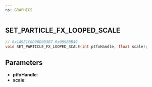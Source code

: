 ```yaml
---
ns: GRAPHICS
---
```

## SET_PARTICLE_FX_LOOPED_SCALE

```c
// 0x1A9E1C0D98D093B7 0x099B8B49
void SET_PARTICLE_FX_LOOPED_SCALE(int ptfxHandle, float scale);
```

## Parameters
* **ptfxHandle**:
* **scale**:
